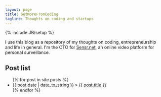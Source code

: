 ```yaml
---
layout: page
title: GetMoreFromCoding 
tagline: Thoughts on coding and startups
---
```

{% include JB/setup %}

I use this blog as a repository of my thoughts on coding, entrepreneurship and life in general. I'm the CTO for <a href="https://sensr.net" target="_blank" title="Sensr.net">Sensr.net</a>, an online video platform for personal surveillance.

## Post list

<ul class="posts">
  {% for post in site.posts %}
    <li><span>{{ post.date | date_to_string }}</span> &raquo; <a href="{{ BASE_PATH }}{{ post.url }}">{{ post.title }}</a></li>
  {% endfor %}
</ul>



